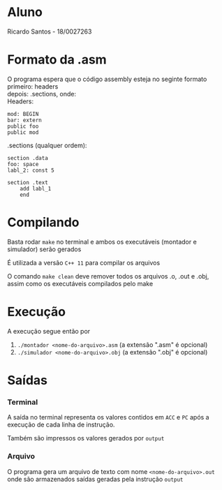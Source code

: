 # Aluno
Ricardo Santos - 18/0027263

# Formato da .asm
O programa espera que o código assembly esteja no seginte formato
primeiro: headers \
depois: .sections, onde: \
Headers:
```
mod: BEGIN
bar: extern
public foo
public mod
```
.sections (qualquer ordem):
```
section .data
foo: space
labl_2: const 5

section .text
    add labl_1
    end
```

# Compilando
Basta rodar `make` no terminal e ambos os executáveis (montador e simulador)
serão gerados

É utilizada a versão `C++ 11` para compilar os arquivos

O comando `make clean` deve remover todos os arquivos .o, .out e .obj,
assim como os executáveis compilados pelo make

# Execução
A execução segue então por
1. `./montador <nome-do-arquivo>.asm`    (a extensão ".asm" é opcional)
2. `./simulador <nome-do-arquivo>.obj`   (a extensão ".obj" é opcional)

# Saídas
### Terminal
A saída no terminal representa os valores contidos em `ACC` e `PC` após a
execução de cada linha de instrução.

Também são impressos os valores
gerados por `output`


### Arquivo
O programa gera um arquivo de texto com nome `<nome-do-arquivo>.out` onde
são armazenados saídas geradas pela instrução `output`
